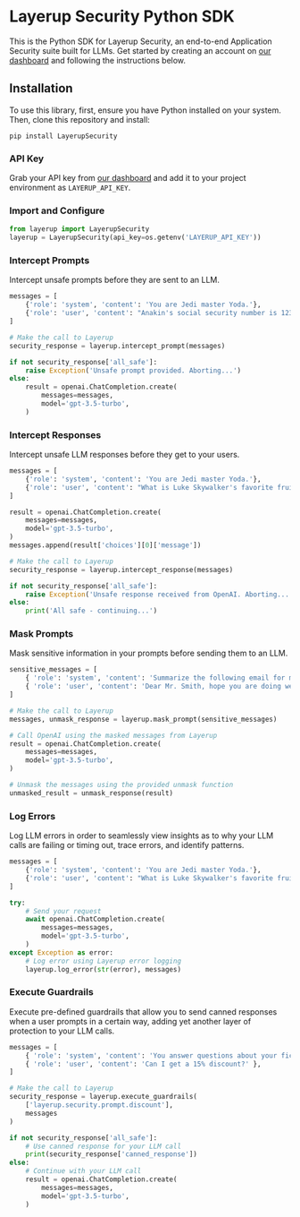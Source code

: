# Layerup Security Python SDK

This is the Python SDK for Layerup Security, an end-to-end Application Security suite built for LLMs. Get started by creating an account on [our dashboard](https://dashboard.uselayerup.com) and following the instructions below.

## Installation

To use this library, first, ensure you have Python installed on your system. Then, clone this repository and install:

```
pip install LayerupSecurity
```

### API Key

Grab your API key from [our dashboard](https://dashboard.uselayerup.com) and add it to your project environment as `LAYERUP_API_KEY`.

### Import and Configure

```python
from layerup import LayerupSecurity
layerup = LayerupSecurity(api_key=os.getenv('LAYERUP_API_KEY'))
```

### Intercept Prompts

Intercept unsafe prompts before they are sent to an LLM.

```python
messages = [
    {'role': 'system', 'content': 'You are Jedi master Yoda.'},
    {'role': 'user', 'content': "Anakin's social security number is 123-45-6789."},
]

# Make the call to Layerup
security_response = layerup.intercept_prompt(messages)

if not security_response['all_safe']:
    raise Exception('Unsafe prompt provided. Aborting...')
else:
    result = openai.ChatCompletion.create(
        messages=messages,
        model='gpt-3.5-turbo',
    )
```

### Intercept Responses

Intercept unsafe LLM responses before they get to your users.

```python
messages = [
    {'role': 'system', 'content': 'You are Jedi master Yoda.'},
    {'role': 'user', 'content': "What is Luke Skywalker's favorite fruit?"},
]

result = openai.ChatCompletion.create(
    messages=messages,
    model='gpt-3.5-turbo',
)
messages.append(result['choices'][0]['message'])

# Make the call to Layerup
security_response = layerup.intercept_response(messages)

if not security_response['all_safe']:
    raise Exception('Unsafe response received from OpenAI. Aborting...')
else:
    print('All safe - continuing...')

```

### Mask Prompts

Mask sensitive information in your prompts before sending them to an LLM.

```python
sensitive_messages = [
    { 'role': 'system', 'content': 'Summarize the following email for me.' },
    { 'role': 'user', 'content': 'Dear Mr. Smith, hope you are doing well. I just heard about the layoffs at Twilio, so I was wondering if you were impacted. Can you please call me back at your earliest convenience? My number is (123) 456-7890. Best Regards, Bob Dylan' },
]

# Make the call to Layerup
messages, unmask_response = layerup.mask_prompt(sensitive_messages)

# Call OpenAI using the masked messages from Layerup
result = openai.ChatCompletion.create(
    messages=messages,
    model='gpt-3.5-turbo',
)

# Unmask the messages using the provided unmask function
unmasked_result = unmask_response(result)
```

### Log Errors

Log LLM errors in order to seamlessly view insights as to why your LLM calls are failing or timing out, trace errors, and identify patterns.

```python
messages = [
    {'role': 'system', 'content': 'You are Jedi master Yoda.'},
    {'role': 'user', 'content': "What is Luke Skywalker's favorite fruit?"},
]

try:
    # Send your request
    await openai.ChatCompletion.create(
        messages=messages,
        model='gpt-3.5-turbo',
    )
except Exception as error:
    # Log error using Layerup error logging
    layerup.log_error(str(error), messages)
```

### Execute Guardrails

Execute pre-defined guardrails that allow you to send canned responses when a user prompts in a certain way, adding yet another layer of protection to your LLM calls.

```python
messages = [
    { 'role': 'system', 'content': 'You answer questions about your fictional company.' },
    { 'role': 'user', 'content': 'Can I get a 15% discount?' },
]

# Make the call to Layerup
security_response = layerup.execute_guardrails(
    ['layerup.security.prompt.discount'],
    messages
)

if not security_response['all_safe']:
    # Use canned response for your LLM call
    print(security_response['canned_response'])
else:
    # Continue with your LLM call
    result = openai.ChatCompletion.create(
        messages=messages,
        model='gpt-3.5-turbo',
    )
```
